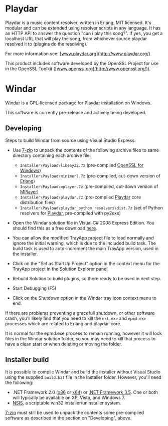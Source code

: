 Playdar
=======
Playdar is a music content resolver, written in Erlang, MIT licensed.
It's modular and can be extended using resolver scripts in any language.
It has an HTTP API to answer the question "can i play this song?".
If yes, you get a localhost URL that will play the song, from whichever
source playdar resolved it to (plugins do the resolving).

For more information see: [www.playdar.org](http://www.playdar.org/)

This product includes software developed by the OpenSSL Project for use in
the OpenSSL Toolkit ([www.openssl.org](http://www.openssl.org/)).

Windar
======
[Windar](http://windar.org/) is a GPL-licensed package for 
[Playdar](http://www.playdar.org/) installation on Windows.

This software is currently pre-release and actively being developed.

Developing
----------
Steps to build Windar from source using Visual Studio Express:

-   Use [7-zip](http://www.7-zip.org/) to unpack the contents of the following
    archive files to same directory containing each archive file. 

    -   `Installer\Payload\libeay32.7z`
        (pre-compiled [OpenSSL for Windows](http://gnuwin32.sourceforge.net/packages/openssl.htm))
    -   `Installer\Payload\minimerl.7z`
        (pre-compiled, cut-down version of [Erlang](http://www.erlang.org/))
    -   `Installer\Payload\mplayer.7z`
        (pre-compiled, cut-down version of [MPlayer](http://www.mplayerhq.hu/))
    -   `Installer\Payload\playdar.7z`
        (pre-compiled [Playdar](http://www.playdar.org/) core distribution files)
    -   `Installer\Payload\playdar_python_resolvers\dist.7z`
        (set of Python resolvers for [Playdar](http://www.playdar.org/), pre-compiled with py2exe)

-   Open the Windar solution file in Visual C# 2008 Express Edition. You should
    find this as a free download [here](http://www.microsoft.com/express/downloads/).

-   You can allow the modified TrayApp project file to load normally and ignore
    the initial warning, which is due to the included build task. The build
    task is used to auto-increment the main TrayApp version, used in the installer.

-   Click on the "Set as StartUp Project" option in the context menu for the
    TrayApp project in the Solution Explorer panel.

-   Rebuild Solution to build plugins, so there ready to be used in next step.

-   Start Debugging (F5)

-   Click on the Shutdown option in the Windar tray icon context menu to end.

If there are problems preventing a gracefull shutdown, or other software crash,
you'll likely find that you need to kill the `erl.exe` and `epmd.exe` processes
which are related to Erlang and playdar-core.

It is normal for the epmd.exe process to remain running, however it will lock
files in the Windar solution folder, so you may need to kill that process to
have a clean start or when deleting or moving the folder.

Installer build
---------------
It is possible to compile Windar and build the installer without Visual Studio
using the supplied `build.bat` file in the Installer folder. However, you'll
need the following:

-   .NET Framework 2.0
    ([x86](http://www.microsoft.com/downloads/details.aspx?FamilyID=0856eacb-4362-4b0d-8edd-aab15c5e04f5&displaylang=en)
    or [x64](http://www.microsoft.com/downloads/details.aspx?familyid=B44A0000-ACF8-4FA1-AFFB-40E78D788B00&displaylang=en))
    or [.NET Framework 3.5](http://www.microsoft.com/downloads/details.aspx?familyid=333325FD-AE52-4E35-B531-508D977D32A6&displaylang=en).
    One or both will typically be available on XP, Vista, and Windows 7.
-   [NSIS](http://nsis.sourceforge.net/Download),
    a scriptable win32 installer/uninstaller system.

[7-zip](http://www.7-zip.org/) must still be used to unpack the contents some
pre-compiled software as described in the section on "Developing", above.